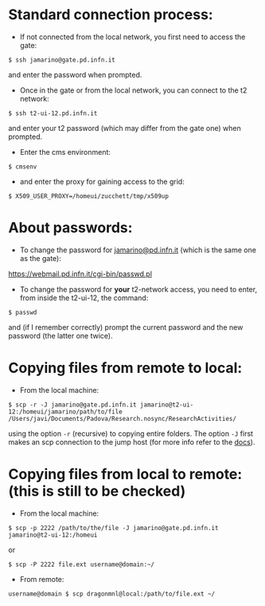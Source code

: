 # Standard connection process:

* If not connected from the local network, you first need to access the gate:

```$ ssh jamarino@gate.pd.infn.it```

and enter the password when prompted.
* Once in the gate or from the local network, you can connect to the t2 network:

```$ ssh t2-ui-12.pd.infn.it```

and enter your t2 password (which may differ from the gate one) when prompted.

* Enter the cms environment:

```$ cmsenv```

* and enter the proxy for gaining access to the grid:

```$ X509_USER_PROXY=/homeui/zucchett/tmp/x509up```


# About passwords:

* To change the password for jamarino@pd.infn.it (which is the same one as the gate):

https://webmail.pd.infn.it/cgi-bin/passwd.pl

* To change the password for **your** t2-network access, you need to enter, from inside the t2-ui-12, the command:

```$ passwd```

and (if I remember correctly) prompt the current password and the new password (the latter one twice).

# Copying files from remote to local:
* From the local machine:

```$ scp -r -J jamarino@gate.pd.infn.it jamarino@t2-ui-12:/homeui/jamarino/path/to/file /Users/javi/Documents/Padova/Research.nosync/ResearchActivities/```

using the option ```-r``` (recursive) to copying entire folders. The option ```-J``` first makes an scp connection to the jump host (for more info refer to the [docs](https://man7.org/linux/man-pages/man1/scp.1.html)).



# Copying files from local to remote: (**this is still to be checked**)
* From the local machine:

```$ scp -p 2222 /path/to/the/file -J jamarino@gate.pd.infn.it jamarino@t2-ui-12:/homeui```

or 

```$ scp -P 2222 file.ext username@domain:~/```

* From remote:

```username@domain $ scp dragonmnl@local:/path/to/file.ext ~/```




